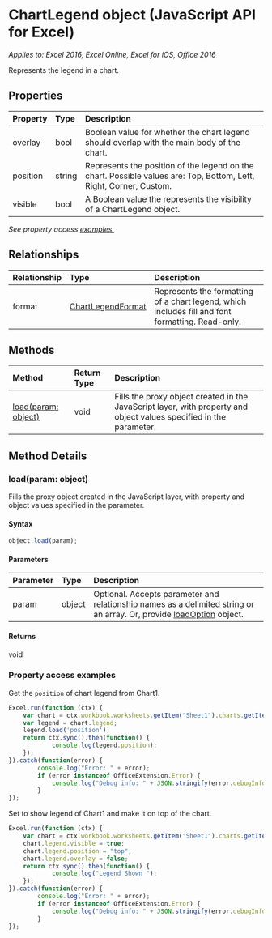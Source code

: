 # ChartLegend object (JavaScript API for Excel)

_Applies to: Excel 2016, Excel Online, Excel for iOS, Office 2016_

Represents the legend in a chart.

## Properties

| Property	   | Type	|Description
|:---------------|:--------|:----------|
|overlay|bool|Boolean value for whether the chart legend should overlap with the main body of the chart.|
|position|string|Represents the position of the legend on the chart. Possible values are: Top, Bottom, Left, Right, Corner, Custom.|
|visible|bool|A Boolean value the represents the visibility of a ChartLegend object.|

_See property access [examples.](#property-access-examples)_

## Relationships
| Relationship | Type	|Description|
|:---------------|:--------|:----------|
|format|[ChartLegendFormat](chartlegendformat.md)|Represents the formatting of a chart legend, which includes fill and font formatting. Read-only.|

## Methods

| Method		   | Return Type	|Description|
|:---------------|:--------|:----------|
|[load(param: object)](#loadparam-object)|void|Fills the proxy object created in the JavaScript layer, with property and object values specified in the parameter.|

## Method Details


### load(param: object)
Fills the proxy object created in the JavaScript layer, with property and object values specified in the parameter.

#### Syntax
```js
object.load(param);
```

#### Parameters
| Parameter	   | Type	|Description|
|:---------------|:--------|:----------|
|param|object|Optional. Accepts parameter and relationship names as a delimited string or an array. Or, provide [loadOption](loadoption.md) object.|

#### Returns
void
### Property access examples

Get the `position` of chart legend from Chart1.

```js
Excel.run(function (ctx) { 
	var chart = ctx.workbook.worksheets.getItem("Sheet1").charts.getItem("Chart1");	
	var legend = chart.legend;
	legend.load('position');
	return ctx.sync().then(function() {
			console.log(legend.position);
	});
}).catch(function(error) {
		console.log("Error: " + error);
		if (error instanceof OfficeExtension.Error) {
			console.log("Debug info: " + JSON.stringify(error.debugInfo));
		}
});
```

Set to show legend of Chart1 and make it on top of the chart.

```js
Excel.run(function (ctx) { 
	var chart = ctx.workbook.worksheets.getItem("Sheet1").charts.getItem("Chart1");	
	chart.legend.visible = true;
	chart.legend.position = "top"; 
	chart.legend.overlay = false; 
	return ctx.sync().then(function() {
			console.log("Legend Shown ");
	});
}).catch(function(error) {
		console.log("Error: " + error);
		if (error instanceof OfficeExtension.Error) {
			console.log("Debug info: " + JSON.stringify(error.debugInfo));
		}
});
``` 
